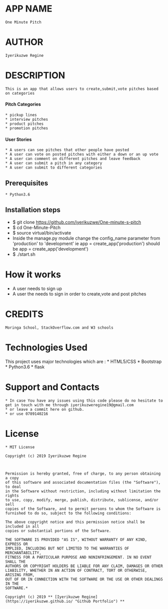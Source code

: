 # APP NAME

    One Minute Pitch

# AUTHOR

    Iyerikuzwe Regine

# DESCRIPTION

    This is an app that allows users to create,submit,vote pitches based on categories

#### Pitch Categories

    * pickup lines
    * interview pitches
    * product pitches
    * promotion pitches

#### User Stories


    * A users can see pitches that other people have posted
    * A user can vote on posted pitches with either a down or an up vote
    * A user can comment on different pitches and leave feedback
    * A user can submit a pitch in any category
    * A user can submit to different categories


## Prerequisites
    * Python3.6

## Installation steps 
* $ git clone https://github.com/iyerikuzwe/One-minute-s-pitch
* $ cd One-Minute-Pitch
* $ source virtual/bin/activate
* Inside the manage.py module change the config_name parameter from 'production' to 'development' ie app = create_app('production') should be app = create_app('development')
* $ ./start.sh 

# How it works

* A user needs to sign up
* A user the needs to sign in order to create,vote and post pitches 

# CREDITS

    Moringa School, StackOverflow.com and W3 schools

# Technologies Used
This project uses major technologies which are :
    * HTML5/CSS 
    * Bootstrap 
    * Python3.6
    * flask


# Support and Contacts

    * In case You have any issues using this code please do no hesitate to get in touch with me through iyerikuzweregine19@gmail.com
    * or leave a commit here on github.
    * or use 0789140216
# License

    * MIT License

    Copyright (c) 2019 Iyerikuzwe Regine



    Permission is hereby granted, free of charge, to any person obtaining a copy
    of this software and associated documentation files (the "Software"), to deal
    in the Software without restriction, including without limitation the rights
    to use, copy, modify, merge, publish, distribute, sublicense, and/or sell
    copies of the Software, and to permit persons to whom the Software is
    furnished to do so, subject to the following conditions:

    The above copyright notice and this permission notice shall be included in all
    copies or substantial portions of the Software.

    THE SOFTWARE IS PROVIDED "AS IS", WITHOUT WARRANTY OF ANY KIND, EXPRESS OR
    IMPLIED, INCLUDING BUT NOT LIMITED TO THE WARRANTIES OF MERCHANTABILITY,
    FITNESS FOR A PARTICULAR PURPOSE AND NONINFRINGEMENT. IN NO EVENT SHALL THE
    AUTHORS OR COPYRIGHT HOLDERS BE LIABLE FOR ANY CLAIM, DAMAGES OR OTHER
    LIABILITY, WHETHER IN AN ACTION OF CONTRACT, TORT OR OTHERWISE, ARISING FROM,
    OUT OF OR IN CONNECTION WITH THE SOFTWARE OR THE USE OR OTHER DEALINGS IN THE
    SOFTWARE.*

    Copyright (c) 2019 ** [Iyerikuzwe Regine](https://iyerikuzwe.github.io/ "Github Portfolio") ** 